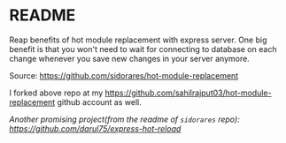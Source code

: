 # README

Reap benefits of hot module replacement with express server. One big benefit is that you won't need to wait for connecting to database on each change whenever you save new changes in your server anymore.

Source: https://github.com/sidorares/hot-module-replacement

I forked above repo at my https://github.com/sahilrajput03/hot-module-replacement github account as well.

*Another promising project(from the readme of `sidorares` repo): https://github.com/darul75/express-hot-reload*
